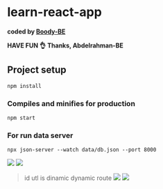 # learn-react-app

<b>coded by [Boody-BE](https://github.com/Boody2004/abd-elrahman-atef-portfolio)</b>

**HAVE FUN 👌**
**Thanks, Abdelrahman-BE**

## Project setup

```
npm install
```

### Compiles and minifies for production

```
npm start
```

### For run data server

```
npx json-server --watch data/db.json --port 8000
```

![](https://res.cloudinary.com/dirbnpgsp/image/upload/v1645506227/screencapture-localhost-3000-2022-02-22-07_01_37_daykt2.png)
![](https://res.cloudinary.com/dirbnpgsp/image/upload/v1645506245/screencapture-localhost-3000-create-2022-02-22-07_01_59_htqwcf.png)

> id utl is dinamic dynamic route
> ![](https://res.cloudinary.com/dirbnpgsp/image/upload/v1645536054/Screenshot_2022-02-22_151850_lagf5l.png)
> ![](https://res.cloudinary.com/dirbnpgsp/image/upload/v1645506231/screencapture-localhost-3000-blogs-1-2022-02-22-07_01_47_hjaorm.png)
